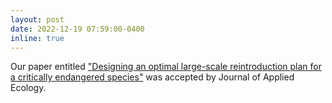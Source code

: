 ```yaml
---
layout: post
date: 2022-12-19 07:59:00-0400
inline: true
---
```


Our paper entitled ["Designing an optimal large-scale reintroduction plan for a critically endangered species"](https://besjournals.onlinelibrary.wiley.com/doi/10.1111/1365-2664.14345) was accepted by Journal of Applied Ecology.
